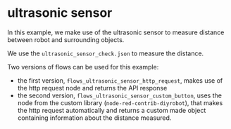 # ultrasonic sensor 

In this example, we make use of the ultrasonic sensor to measure distance between robot and surrounding objects.

We use the `ultrasonic_sensor_check.json` to measure the distance. 

Two versions of flows can be used for this example:
* the first version, ```flows_ultrasonic_sensor_http_request```, makes use of the http request node and returns the API response 
* the second version, ```flows_ultrasonic_sensor_custom_button```, uses the node from the custom library (```node-red-contrib-diyrobot```), that makes the http request automatically and returns a custom made object containing information about the distance measured. 

